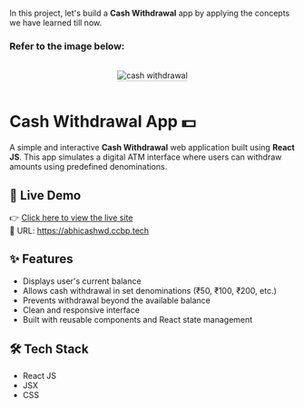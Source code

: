 In this project, let's build a **Cash Withdrawal** app by applying the concepts we have learned till now.

### Refer to the image below:

<br/>
<div style="text-align: center;">
    <img src="https://assets.ccbp.in/frontend/content/react-js/cash-withdrawal-output-v2.gif" alt="cash withdrawal" style="max-width:90%;box-shadow:0 2.8px 2.2px rgba(0, 0, 0, 0.12)">
</div>
<br/>

# Cash Withdrawal App 💵

A simple and interactive **Cash Withdrawal** web application built using **React JS**. This app simulates a digital ATM interface where users can withdraw amounts using predefined denominations.

## 🚀 Live Demo

👉 [Click here to view the live site](https://abhicashwd.ccbp.tech)  
🔗 URL: https://abhicashwd.ccbp.tech

## ✨ Features

- Displays user's current balance  
- Allows cash withdrawal in set denominations (₹50, ₹100, ₹200, etc.)  
- Prevents withdrawal beyond the available balance  
- Clean and responsive interface  
- Built with reusable components and React state management

## 🛠️ Tech Stack

- React JS  
- JSX  
- CSS

